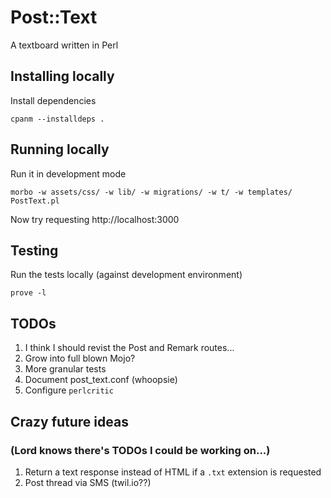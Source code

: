 # Post::Text

A textboard written in Perl

## Installing locally

Install dependencies

    cpanm --installdeps .

## Running locally

Run it in development mode

    morbo -w assets/css/ -w lib/ -w migrations/ -w t/ -w templates/ PostText.pl

Now try requesting http://localhost:3000

## Testing

Run the tests locally (against development environment)

    prove -l

## TODOs

1. I think I should revist the Post and Remark routes...
1. Grow into full blown Mojo?
1. More granular tests
1. Document post_text.conf (whoopsie)
1. Configure `perlcritic`

## Crazy future ideas

### (Lord knows there's TODOs I could be working on...)

1. Return a text response instead of HTML if a `.txt` extension is requested
1. Post thread via SMS (twil.io??)
